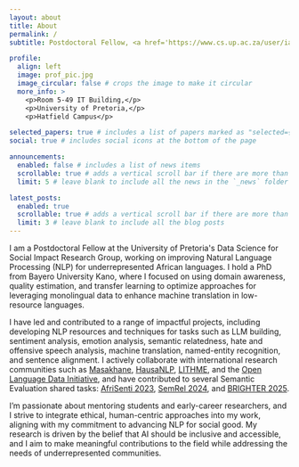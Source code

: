 ```yaml
---
layout: about
title: About
permalink: /
subtitle: Postdoctoral Fellow, <a href='https://www.cs.up.ac.za/user/iabdulmumin/'>University of Pretoria DSFSI</a>.

profile:
  align: left
  image: prof_pic.jpg
  image_circular: false # crops the image to make it circular
  more_info: >
    <p>Room 5-49 IT Building,</p>
    <p>University of Pretoria,</p>
    <p>Hatfield Campus</p>

selected_papers: true # includes a list of papers marked as "selected={true}"
social: true # includes social icons at the bottom of the page

announcements:
  enabled: false # includes a list of news items
  scrollable: true # adds a vertical scroll bar if there are more than 3 news items
  limit: 5 # leave blank to include all the news in the `_news` folder

latest_posts:
  enabled: true
  scrollable: true # adds a vertical scroll bar if there are more than 3 new posts items
  limit: 3 # leave blank to include all the blog posts
---
```


I am a Postdoctoral Fellow at the University of Pretoria's Data Science for Social Impact Research Group, working on improving Natural Language Processing (NLP) for underrepresented African languages. I hold a PhD from Bayero University Kano, where I focused on using domain awareness, quality estimation, and transfer learning to optimize approaches for leveraging monolingual data to enhance machine translation in low-resource languages.

I have led and contributed to a range of impactful projects, including developing NLP resources and techniques for tasks such as LLM building, sentiment analysis, emotion analysis, semantic relatedness, hate and offensive speech analysis, machine translation, named-entity recognition, and sentence alignment. I actively collaborate with international research communities such as [Masakhane](https://www.masakhane.io/), [HausaNLP](https://github.com/hausanlp), [LITHME](https://lithme.eu/), and the [Open Language Data Initiative](https://oldi.org/), and have contributed to several Semantic Evaluation shared tasks: [AfriSenti 2023](https://afrisenti-semeval.github.io/), [SemRel 2024](https://github.com/semantic-textual-relatedness/Semantic_Relatedness_SemEval2024), and [BRIGHTER 2025](https://github.com/emotion-analysis-project/SemEval2025-Task11).

I’m passionate about mentoring students and early-career researchers, and I strive to integrate ethical, human-centric approaches into my work, aligning with my commitment to advancing NLP for social good. My research is driven by the belief that AI should be inclusive and accessible, and I aim to make meaningful contributions to the field while addressing the needs of underrepresented communities.
